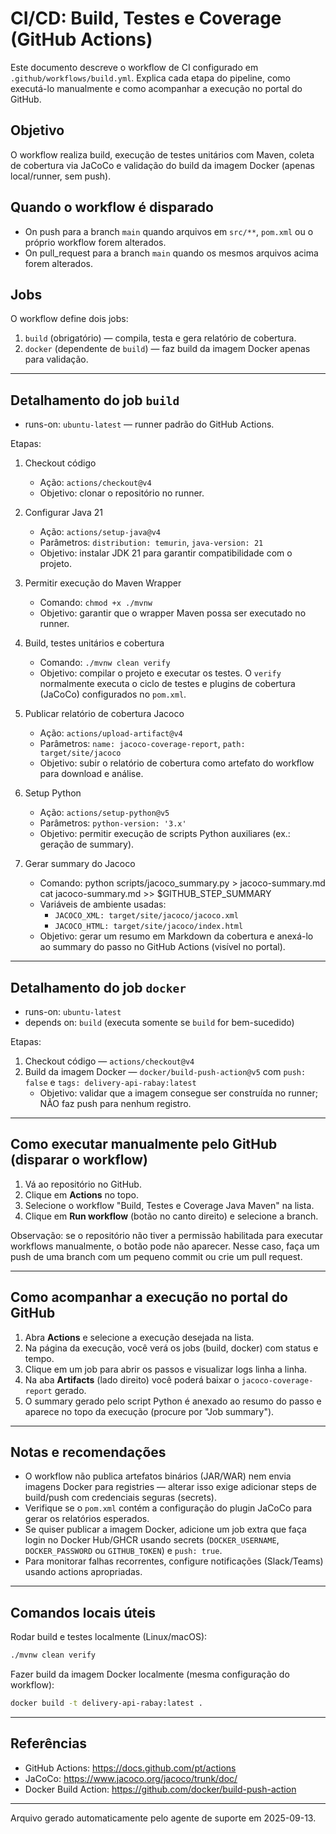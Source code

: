 # CI/CD: Build, Testes e Coverage (GitHub Actions)

Este documento descreve o workflow de CI configurado em `.github/workflows/build.yml`. Explica cada etapa do pipeline, como executá-lo manualmente e como acompanhar a execução no portal do GitHub.

## Objetivo
O workflow realiza build, execução de testes unitários com Maven, coleta de cobertura via JaCoCo e validação do build da imagem Docker (apenas local/runner, sem push).

## Quando o workflow é disparado
- On push para a branch `main` quando arquivos em `src/**`, `pom.xml` ou o próprio workflow forem alterados.
- On pull_request para a branch `main` quando os mesmos arquivos acima forem alterados.

## Jobs
O workflow define dois jobs:

1. `build` (obrigatório) — compila, testa e gera relatório de cobertura.
2. `docker` (dependente de `build`) — faz build da imagem Docker apenas para validação.

---

## Detalhamento do job `build`

- runs-on: `ubuntu-latest` — runner padrão do GitHub Actions.

Etapas:

1. Checkout código
   - Ação: `actions/checkout@v4`
   - Objetivo: clonar o repositório no runner.

2. Configurar Java 21
   - Ação: `actions/setup-java@v4`
   - Parâmetros: `distribution: temurin`, `java-version: 21`
   - Objetivo: instalar JDK 21 para garantir compatibilidade com o projeto.

3. Permitir execução do Maven Wrapper
   - Comando: `chmod +x ./mvnw`
   - Objetivo: garantir que o wrapper Maven possa ser executado no runner.

4. Build, testes unitários e cobertura
   - Comando: `./mvnw clean verify`
   - Objetivo: compilar o projeto e executar os testes. O `verify` normalmente executa o ciclo de testes e plugins de cobertura (JaCoCo) configurados no `pom.xml`.

5. Publicar relatório de cobertura Jacoco
   - Ação: `actions/upload-artifact@v4`
   - Parâmetros: `name: jacoco-coverage-report`, `path: target/site/jacoco`
   - Objetivo: subir o relatório de cobertura como artefato do workflow para download e análise.

6. Setup Python
   - Ação: `actions/setup-python@v5`
   - Parâmetros: `python-version: '3.x'`
   - Objetivo: permitir execução de scripts Python auxiliares (ex.: geração de summary).

7. Gerar summary do Jacoco
   - Comando:
     python scripts/jacoco_summary.py > jacoco-summary.md
     cat jacoco-summary.md >> $GITHUB_STEP_SUMMARY
   - Variáveis de ambiente usadas:
     - `JACOCO_XML: target/site/jacoco/jacoco.xml`
     - `JACOCO_HTML: target/site/jacoco/index.html`
   - Objetivo: gerar um resumo em Markdown da cobertura e anexá-lo ao summary do passo no GitHub Actions (visível no portal).

---

## Detalhamento do job `docker`

- runs-on: `ubuntu-latest`
- depends on: `build` (executa somente se `build` for bem-sucedido)

Etapas:

1. Checkout código — `actions/checkout@v4`
2. Build da imagem Docker — `docker/build-push-action@v5` com `push: false` e `tags: delivery-api-rabay:latest`
   - Objetivo: validar que a imagem consegue ser construída no runner; NÃO faz push para nenhum registro.

---

## Como executar manualmente pelo GitHub (disparar o workflow)

1. Vá ao repositório no GitHub.
2. Clique em **Actions** no topo.
3. Selecione o workflow "Build, Testes e Coverage Java Maven" na lista.
4. Clique em **Run workflow** (botão no canto direito) e selecione a branch.

Observação: se o repositório não tiver a permissão habilitada para executar workflows manualmente, o botão pode não aparecer. Nesse caso, faça um push de uma branch com um pequeno commit ou crie um pull request.

---

## Como acompanhar a execução no portal do GitHub

1. Abra **Actions** e selecione a execução desejada na lista.
2. Na página da execução, você verá os jobs (build, docker) com status e tempo.
3. Clique em um job para abrir os passos e visualizar logs linha a linha.
4. Na aba **Artifacts** (lado direito) você poderá baixar o `jacoco-coverage-report` gerado.
5. O summary gerado pelo script Python é anexado ao resumo do passo e aparece no topo da execução (procure por "Job summary").

---

## Notas e recomendações

- O workflow não publica artefatos binários (JAR/WAR) nem envia imagens Docker para registries — alterar isso exige adicionar steps de build/push com credenciais seguras (secrets).
- Verifique se o `pom.xml` contém a configuração do plugin JaCoCo para gerar os relatórios esperados.
- Se quiser publicar a imagem Docker, adicione um job extra que faça login no Docker Hub/GHCR usando secrets (`DOCKER_USERNAME`, `DOCKER_PASSWORD` ou `GITHUB_TOKEN`) e `push: true`.
- Para monitorar falhas recorrentes, configure notificações (Slack/Teams) usando actions apropriadas.

---

## Comandos locais úteis

Rodar build e testes localmente (Linux/macOS):

```bash
./mvnw clean verify
```

Fazer build da imagem Docker localmente (mesma configuração do workflow):

```bash
docker build -t delivery-api-rabay:latest .
```

---

## Referências
- GitHub Actions: https://docs.github.com/pt/actions
- JaCoCo: https://www.jacoco.org/jacoco/trunk/doc/
- Docker Build Action: https://github.com/docker/build-push-action

---

Arquivo gerado automaticamente pelo agente de suporte em 2025-09-13.